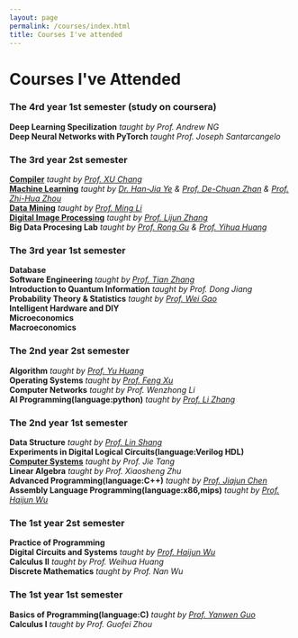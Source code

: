 ```yaml
---
layout: page
permalink: /courses/index.html
title: Courses I've attended
---
```

# Courses I've Attended  

### The 4rd year 1st semester  (study on coursera)  
**Deep Learning Specilization** *taught by Prof. Andrew NG*  
**Deep Neural Networks with PyTorch** *taught Prof. Joseph Santarcangelo*  
  
### The 3rd year 2st semester  
**[Compiler](https://cs.nju.edu.cn/changxu/2_compiler/index.html)** *taught by [Prof. XU Chang](https://cs.nju.edu.cn/changxu/)*  
**[Machine Learning](http://www.lamda.nju.edu.cn/ml2020/handouts.htm)** *taught by [Dr. Han-Jia Ye](http://www.lamda.nju.edu.cn/yehj/) & [Prof. De-Chuan Zhan](http://www.lamda.nju.edu.cn/zhandc/) & [Prof. Zhi-Hua Zhou](https://cs.nju.edu.cn/zhouzh/)*  
**[Data Mining](https://ai.nju.edu.cn/_upload/tpl/04/10/1040/template1040/courses/IntroDM/IntroDM.htm)** *taught by [Prof. Ming Li](http://www.lamda.nju.edu.cn/lim/)*  
**[Digital Image Processing](http://www.lamda.nju.edu.cn/chengq/course/dip2020/course_page/dip2020.html)** *taught by [Prof. Lijun Zhang](https://cs.nju.edu.cn/zlj/)*  
**Big Data Procesing Lab** *taught by [Prof. Rong Gu](https://cs.nju.edu.cn/gurong/) & [Prof. Yihua Huang](https://cs.nju.edu.cn/yhuang/)*

### The 3rd year 1st semester
**Database**  
**Software Engineering** *taught by [Prof. Tian Zhang](https://cs.nju.edu.cn/zhangtian/)*  
**Introduction to Quantum Information**  *taught by Prof. Dong Jiang*  
**Probability Theory & Statistics**  *taught by [Prof. Wei Gao](http://www.lamda.nju.edu.cn/gaow/)*  
**Intelligent Hardware and DIY**  
**Microeconomics**  
**Macroeconomics**

### The 2nd year 2st semester
**Algorithm**  *taught by [Prof. Yu Huang](https://cs.nju.edu.cn/yuhuang/)*  
**Operating Systems**  *taught by [Prof. Feng Xu](http://ics.nju.edu.cn/people/fengxu/)*  
**Computer Networks**  *taught by Prof. Wenzhong Li*  
**AI Programming(language:python)** *taught by [Prof. Li Zhang](https://ctl.nju.edu.cn/f6/b0/c20441a325296/page.htm)*   

### The 2nd year 1st semester
**Data Structure**  *taught by [Prof. Lin Shang](https://cs.nju.edu.cn/shanglin/)*  
**Experiments in Digital Logical Circuits(language:Verilog HDL)**   
**[Computer Systems](https://nju-projectn.github.io/ics-pa-gitbook/ics2019/)** *taught by Prof. Jie Tang*  
**Linear Algebra** *taught by Prof. Xiaosheng Zhu*  
**Advanced Programming(language:C++)** *taught by [Prof. Jiajun Chen](https://cs.nju.edu.cn/chenjiajun/)*  
**Assembly Language Programming(language:x86,mips)** *taught by [Prof. Haijun Wu](https://cs.nju.edu.cn/wuhaijun/)*


### The 1st year 2st semester
**Practice of Programming**   
**Digital Circuits and Systems** *taught by [Prof. Haijun Wu](https://cs.nju.edu.cn/wuhaijun/)*  
**Calculus II** *taught by Prof. Weihua Huang*  
**Discrete Mathematics** *taught by Prof. Nan Wu*  

### The 1st year 1st semester
**Basics of Programming(language:C)**  *taught by [Prof. Yanwen Guo](https://cs.nju.edu.cn/ywguo/)*  
**Calculus Ⅰ** *taught by Prof. Guofei Zhou*  